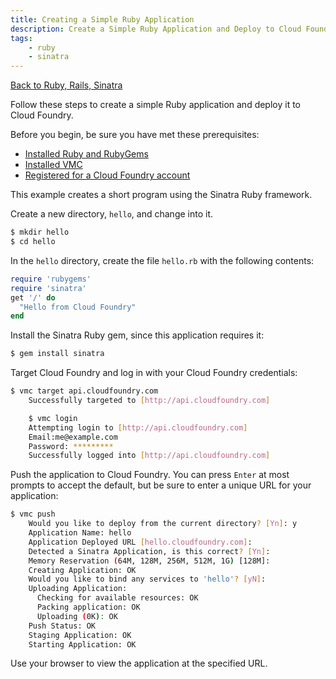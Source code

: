 ```yaml
---
title: Creating a Simple Ruby Application
description: Create a Simple Ruby Application and Deploy to Cloud Foundry
tags:
    - ruby
    - sinatra
---
```


[Back to Ruby, Rails, Sinatra](/frameworks/ruby/ruby-rails-sinatra.html)

Follow these steps to create a simple Ruby application and deploy it to Cloud Foundry.

Before you begin, be sure you have met these prerequisites:

+ 	[Installed Ruby and RubyGems](installing-ruby.html)
+	[Installed VMC](/tools/vmc/installing-vmc.html)
+	[Registered for a Cloud Foundry account](https://my.cloudfoundry.com/signup)

This example creates a short program using the Sinatra Ruby framework.

Create a new directory, `hello`, and change into it.

```bash
$ mkdir hello
$ cd hello
```

In the `hello` directory, create the file `hello.rb` with the following contents:

```ruby
require 'rubygems'
require 'sinatra'
get '/' do
  "Hello from Cloud Foundry"
end

```

Install the Sinatra Ruby gem, since this application requires it:

```bash
$ gem install sinatra
```

Target Cloud Foundry and log in with your Cloud Foundry credentials:

```bash
$ vmc target api.cloudfoundry.com
	Successfully targeted to [http://api.cloudfoundry.com]

	$ vmc login
	Attempting login to [http://api.cloudfoundry.com]
	Email:me@example.com
	Password: *********
	Successfully logged into [http://api.cloudfoundry.com]

```

Push the application to Cloud Foundry. You can press `Enter` at most prompts to accept the default, but be sure to enter a unique URL for your application:

```bash
$ vmc push
	Would you like to deploy from the current directory? [Yn]: y
	Application Name: hello
	Application Deployed URL [hello.cloudfoundry.com]:
	Detected a Sinatra Application, is this correct? [Yn]:
	Memory Reservation (64M, 128M, 256M, 512M, 1G) [128M]:
	Creating Application: OK
	Would you like to bind any services to 'hello'? [yN]:
	Uploading Application:
	  Checking for available resources: OK
	  Packing application: OK
	  Uploading (0K): OK
	Push Status: OK
	Staging Application: OK
	Starting Application: OK

```

Use your browser to view the application at the specified URL.
